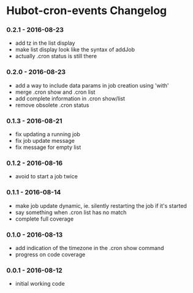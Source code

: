 Hubot-cron-events Changelog
==========================

### 0.2.1 - 2016-08-23
- add tz in the list display
- make list display look like the syntax of addJob
- actually .cron status is still there

### 0.2.0 - 2016-08-23
- add a way to include data params in job creation using 'with'
- merge .cron show and .cron list
- add complete information in .cron show/list
- remove obsolete .cron status

### 0.1.3 - 2016-08-21
- fix updating a running job
- fix job update message
- fix message for empty list

### 0.1.2 - 2016-08-16
- avoid to start a job twice

### 0.1.1 - 2016-08-14
- make job update dynamic, ie. silently restarting the job if it's started
- say something when .cron list has no match
- complete full coverage

### 0.1.0 - 2016-08-13
- add indication of the timezone in the .cron show command
- progress on code coverage

### 0.0.1 - 2016-08-12
- initial working code
